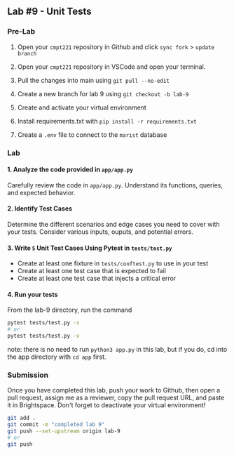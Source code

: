 ## Lab #9 - Unit Tests

### Pre-Lab
1. Open your `cmpt221` repository in Github and click `sync fork` > `update branch`

2. Open your `cmpt221` repository in VSCode and open your terminal.

3. Pull the changes into main using `git pull --no-edit`

4. Create a new branch for lab 9 using `git checkout -b lab-9`

5. Create and activate your virtual environment

6. Install requirements.txt with `pip install -r requirements.txt`

7. Create a `.env` file to connect to the `marist` database


### Lab 
#### 1. Analyze the code provided in `app/app.py`
Carefully review the code in `app/app.py`. Understand its functions, queries, and expected behavior.  

#### 2. Identify Test Cases
Determine the different scenarios and edge cases you need to cover with your tests. Consider various inputs, ouputs, and potential errors.

#### 3. Write `5` Unit Test Cases Using Pytest in `tests/test.py`
- Create at least one fixture in `tests/conftest.py` to use in your test
- Create at least one test case that is expected to fail
- Create at least one test case that injects a critical error

#### 4. Run your tests
From the lab-9 directory, run the command
```bash
pytest tests/test.py -s
# or 
pytest tests/test.py -v
```

note: there is no need to run `python3 app.py` in this lab, but if you do, cd into the app directory with `cd app` first.

### Submission
Once you have completed this lab, push your work to Github, then open a pull request, assign me as a reviewer, copy the pull request URL, and paste it in Brightspace. Don't forget to deactivate your virtual environment!

```bash
git add .
git commit -m "completed lab 9"
git push --set-upstream origin lab-9
# or
git push
```

